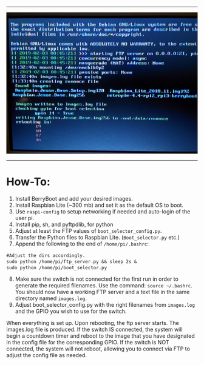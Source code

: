<hr>
<p align="center">
  <img src="https://github.com/datguy-dev/BerryBoot-OS-Hardware-Switch-Selector-Setup-/blob/master/img.jpg" title="Main Window"><br>
</p>
<hr>

# How-To:
1. Install BerryBoot and add your desired images.
2. Install Raspbian Lite (~300 mb) and set it as the default OS to boot.
3. Use `raspi-config` to setup networking if needed and auto-login of the user pi.
4. Install pip, sh, and pyftpdlib, for python
5. Adjust at least the FTP values of `boot_selector_config.py`.
6. Transfer the Python files to Raspbian Lite. (`Boot_selector.py` etc.)
7. Append the following to the end of `/home/pi/.bashrc`:
```
#Adjust the dirs accordingly.
sudo python /home/pi/ftp_server.py && sleep 2s &
sudo python /home/pi/boot_selector.py
```
8. Make sure the switch is not connected for the first run in order to generate the required filenames. Use the command: `source ~/.bashrc`. You should now have a working FTP server and a text file in the same directory named `images.log`.
9. Adjust boot_selector_config.py with the right filenames from `images.log` and the GPIO you wish to use for the switch. 


When everything is set up. Upon rebooting, the ftp server starts. The images.log file is produced. If the switch IS connected, the system will begin a countdown timer and reboot to the image that you have designated in the config file for the corresponding GPIO. If the switch is NOT connected, the system will not reboot, allowing you to connect via FTP to adjust the config file as needed.
